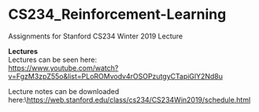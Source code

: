 # CS234_Reinforcement-Learning
Assignments for Stanford CS234 Winter 2019 Lecture

**Lectures**\
Lectures can be seen here:\
https://www.youtube.com/watch?v=FgzM3zpZ55o&list=PLoROMvodv4rOSOPzutgyCTapiGlY2Nd8u

Lecture notes can be downloaded here:\https://web.stanford.edu/class/cs234/CS234Win2019/schedule.html
